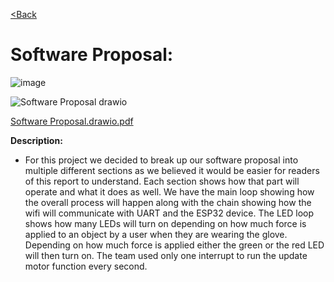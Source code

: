 [<Back](https://team-208-github-io.github.io/Team-208/)

# Software Proposal: 

![image](https://user-images.githubusercontent.com/122709159/221495350-4f46d31d-caf7-45c4-978b-bacd2194debf.png)

![Software Proposal drawio](https://user-images.githubusercontent.com/122709159/221672865-13ffddee-1672-40e5-96d5-aaabdc75f1db.png)

[Software Proposal.drawio.pdf](https://github.com/Team-208-github-io/Team-208/files/10843849/Software.Proposal.drawio.pdf)

**Description:**
* For this project we decided to break up our software proposal into multiple different sections as we believed it would be easier for readers of this report to understand\. Each section shows how that part will operate and what it does as well\. We have the main loop showing how the overall process will happen along with the chain showing how the wifi will communicate with UART and the ESP32 device\.  The LED loop shows how many LEDs will turn on depending on how much force is applied to an object by a user when they are wearing the glove\. Depending on how much force is applied either the green or the red LED will then turn on\. The team used only one interrupt to run the update motor function every second\.

